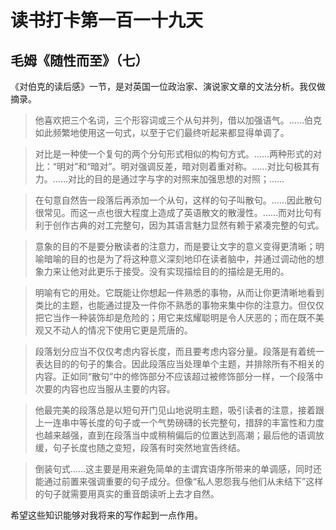 读书打卡第一百一十九天
===

毛姆《随性而至》（七）
---

《对伯克的读后感》一节，是对英国一位政治家、演说家文章的文法分析。我仅做摘录。

> 他喜欢把三个名词，三个形容词或三个从句并列，借以加强语气。……伯克如此频繁地使用这一句式，以至于它们最终听起来都显得单调了。

> 对比是一种使一个复句的两个分句形式相似的构句方式。……两种形式的对比：“明对”和“暗对”。明对强调反差，暗对则着重对称。……对比句极其有力。……对比的目的是通过字与字的对照来加强思想的对照；……

> 在句意自然告一段落后再添加一个从句，这样的句子叫散句。……因此散句很常见。而这一点也很大程度上造成了英语散文的散漫性。……而对比句有利于创作古典的对工完整句，因为其语言魅力显然有赖于紧凑完整的句式。

> 意象的目的不是要分散读者的注意力，而是要让文字的意义变得更清晰；明喻暗喻的目的也是为了将这种意义深刻地印在读者脑中，并通过调动他的想象力来让他对此更乐于接受。没有实现描绘目的的描绘是无用的。

> 明喻有它的用处。它既能让你想起一件熟悉的事物，从而让你更清晰地看到类比的主题，也能通过提及一件你不熟悉的事物来集中你的注意力。但仅仅把它当作一种装饰却是危险的；用它来炫耀聪明是令人厌恶的；而在既不美观又不动人的情况下使用它更是荒唐的。

> 段落划分应当不仅仅考虑内容长度，而且要考虑内容分量。段落是有着统一表达目的的句子的集合。因此段落应当处理单个主题，并排除所有不相关的内容。正如同“散句”中的修饰部分不应该超过被修饰部分一样，一个段落中次要的内容也应当服从主要的内容。

> 他最完美的段落总是以短句开门见山地说明主题，吸引读者的注意，接着跟上一连串中等长度的句子或一个气势磅礴的长完整句，措辞的丰富性和力度也越来越强，直到在段落当中或稍稍偏后的位置达到高潮；最后他的语调放缓，句子长度也随之变短，段落有时突然地宣告终结。

> 倒装句式……这主要是用来避免简单的主谓宾语序所带来的单调感，同时还能通过前置来强调重要的句子成分。但像“私人恩怨我与他们从未结下”这样的句子就需要用真实的重音朗读听上去才自然。

希望这些知识能够对我将来的写作起到一点作用。